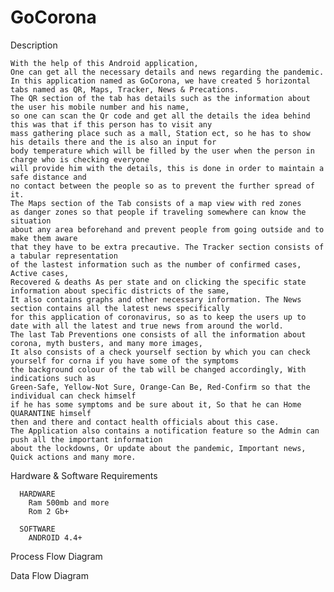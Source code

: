# GoCorona

Description
      
    With the help of this Android application,
    One can get all the necessary details and news regarding the pandemic.
    In this application named as GoCorona, we have created 5 horizontal tabs named as QR, Maps, Tracker, News & Precations.
    The QR section of the tab has details such as the information about the user his mobile number and his name,
    so one can scan the Qr code and get all the details the idea behind this was that if this person has to visit any
    mass gathering place such as a mall, Station ect, so he has to show his details there and the is also an input for 
    body temperature which will be filled by the user when the person in charge who is checking everyone 
    will provide him with the details, this is done in order to maintain a safe distance and 
    no contact between the people so as to prevent the further spread of it. 
    The Maps section of the Tab consists of a map view with red zones 
    as danger zones so that people if traveling somewhere can know the situation 
    about any area beforehand and prevent people from going outside and to make them aware 
    that they have to be extra precautive. The Tracker section consists of a tabular representation 
    of the lastest information such as the number of confirmed cases, Active cases, 
    Recovered & deaths As per state and on clicking the specific state information about specific districts of the same,
    It also contains graphs and other necessary information. The News section contains all the latest news specifically 
    for this application of coronavirus, so as to keep the users up to date with all the latest and true news from around the world.
    The last Tab Preventions one consists of all the information about corona, myth busters, and many more images, 
    It also consists of a check yourself section by which you can check yourself for corna if you have some of the symptoms 
    the background colour of the tab will be changed accordingly, With indications such as 
    Green-Safe, Yellow-Not Sure, Orange-Can Be, Red-Confirm so that the individual can check himself 
    if he has some symptoms and be sure about it, So that he can Home QUARANTINE himself 
    then and there and contact health officials about this case. 
    The Application also contains a notification feature so the Admin can push all the important information 
    about the lockdowns, Or update about the pandemic, Important news, Quick actions and many more.
    
Hardware & Software Requirements

      HARDWARE
        Ram 500mb and more
        Rom 2 Gb+
      
      SOFTWARE
        ANDROID 4.4+
        
        
Process Flow Diagram




Data Flow Diagram
